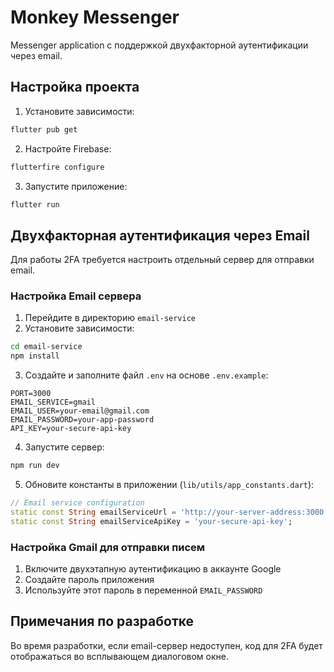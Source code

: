 # Monkey Messenger

Messenger application с поддержкой двухфакторной аутентификации через email.

## Настройка проекта

1. Установите зависимости:
```bash
flutter pub get
```

2. Настройте Firebase:
```bash
flutterfire configure
```

3. Запустите приложение:
```bash
flutter run
```

## Двухфакторная аутентификация через Email

Для работы 2FA требуется настроить отдельный сервер для отправки email.

### Настройка Email сервера

1. Перейдите в директорию `email-service`
2. Установите зависимости:
```bash
cd email-service
npm install
```

3. Создайте и заполните файл `.env` на основе `.env.example`:
```
PORT=3000
EMAIL_SERVICE=gmail
EMAIL_USER=your-email@gmail.com
EMAIL_PASSWORD=your-app-password
API_KEY=your-secure-api-key
```

4. Запустите сервер:
```bash
npm run dev
```

5. Обновите константы в приложении (`lib/utils/app_constants.dart`):
```dart
// Email service configuration
static const String emailServiceUrl = 'http://your-server-address:3000';
static const String emailServiceApiKey = 'your-secure-api-key';
```

### Настройка Gmail для отправки писем

1. Включите двухэтапную аутентификацию в аккаунте Google
2. Создайте пароль приложения
3. Используйте этот пароль в переменной `EMAIL_PASSWORD`

## Примечания по разработке

Во время разработки, если email-сервер недоступен, код для 2FA будет отображаться во всплывающем диалоговом окне.
